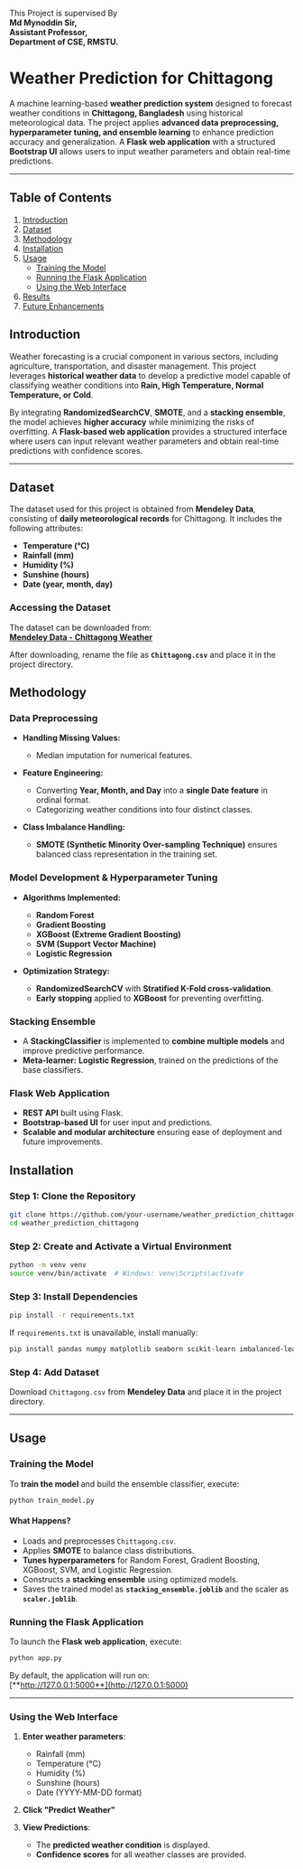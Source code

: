 This Project is supervised By  
**Md Mynoddin Sir,  
Assistant Professor,  
Department of CSE, RMSTU.**

# **Weather Prediction for Chittagong**  

A machine learning-based **weather prediction system** designed to forecast weather conditions in **Chittagong, Bangladesh** using historical meteorological data. The project applies **advanced data preprocessing, hyperparameter tuning, and ensemble learning** to enhance prediction accuracy and generalization. A **Flask web application** with a structured **Bootstrap UI** allows users to input weather parameters and obtain real-time predictions.

---

## **Table of Contents**  

1. [Introduction](#introduction)  
2. [Dataset](#dataset)  
3. [Methodology](#methodology)  
4. [Installation](#installation)  
5. [Usage](#usage)  
   - [Training the Model](#training-the-model)  
   - [Running the Flask Application](#running-the-flask-application)  
   - [Using the Web Interface](#using-the-web-interface)  
6. [Results](#results)  
7. [Future Enhancements](#future-enhancements)  



## **Introduction**  

Weather forecasting is a crucial component in various sectors, including agriculture, transportation, and disaster management. This project leverages **historical weather data** to develop a predictive model capable of classifying weather conditions into **Rain, High Temperature, Normal Temperature, or Cold**.  

By integrating **RandomizedSearchCV**, **SMOTE**, and a **stacking ensemble**, the model achieves **higher accuracy** while minimizing the risks of overfitting. A **Flask-based web application** provides a structured interface where users can input relevant weather parameters and obtain real-time predictions with confidence scores.

---

## **Dataset**  

The dataset used for this project is obtained from **Mendeley Data**, consisting of **daily meteorological records** for Chittagong. It includes the following attributes:

- **Temperature (°C)**  
- **Rainfall (mm)**  
- **Humidity (%)**  
- **Sunshine (hours)**  
- **Date (year, month, day)**  

### **Accessing the Dataset**  
The dataset can be downloaded from:  
[**Mendeley Data - Chittagong Weather**](https://data.mendeley.com/datasets/tbrhznpwg9/1)  

After downloading, rename the file as **`Chittagong.csv`** and place it in the project directory.


## **Methodology**  

### **Data Preprocessing**  

- **Handling Missing Values:**  
  - Median imputation for numerical features.  

- **Feature Engineering:**  
  - Converting **Year, Month, and Day** into a **single Date feature** in ordinal format.  
  - Categorizing weather conditions into four distinct classes.  

- **Class Imbalance Handling:**  
  - **SMOTE (Synthetic Minority Over-sampling Technique)** ensures balanced class representation in the training set.  

### **Model Development & Hyperparameter Tuning**  

- **Algorithms Implemented:**  
  - **Random Forest**  
  - **Gradient Boosting**  
  - **XGBoost (Extreme Gradient Boosting)**  
  - **SVM (Support Vector Machine)**  
  - **Logistic Regression**  

- **Optimization Strategy:**  
  - **RandomizedSearchCV** with **Stratified K-Fold cross-validation**.  
  - **Early stopping** applied to **XGBoost** for preventing overfitting.  

### **Stacking Ensemble**  

- A **StackingClassifier** is implemented to **combine multiple models** and improve predictive performance.  
- **Meta-learner:** **Logistic Regression**, trained on the predictions of the base classifiers.  

### **Flask Web Application**  

- **REST API** built using Flask.  
- **Bootstrap-based UI** for user input and predictions.  
- **Scalable and modular architecture** ensuring ease of deployment and future improvements.  


## **Installation**  

### **Step 1: Clone the Repository**  
```bash
git clone https://github.com/your-username/weather_prediction_chittagong.git
cd weather_prediction_chittagong
```

### **Step 2: Create and Activate a Virtual Environment**  
```bash
python -m venv venv
source venv/bin/activate  # Windows: venv\Scripts\activate
```

### **Step 3: Install Dependencies**  
```bash
pip install -r requirements.txt
```

If `requirements.txt` is unavailable, install manually:  
```bash
pip install pandas numpy matplotlib seaborn scikit-learn imbalanced-learn xgboost flask joblib
```

### **Step 4: Add Dataset**  
Download `Chittagong.csv` from **Mendeley Data** and place it in the project directory.

---

## **Usage**  

### **Training the Model**  

To **train the model** and build the ensemble classifier, execute:  
```bash
python train_model.py
```

#### **What Happens?**  
- Loads and preprocesses `Chittagong.csv`.  
- Applies **SMOTE** to balance class distributions.  
- **Tunes hyperparameters** for Random Forest, Gradient Boosting, XGBoost, SVM, and Logistic Regression.  
- Constructs a **stacking ensemble** using optimized models.  
- Saves the trained model as **`stacking_ensemble.joblib`** and the scaler as **`scaler.joblib`**.  


### **Running the Flask Application**  

To launch the **Flask web application**, execute:  
```bash
python app.py
```
By default, the application will run on:  
[**http://127.0.0.1:5000**](http://127.0.0.1:5000)

---

### **Using the Web Interface**  

1. **Enter weather parameters**:  
   - Rainfall (mm)  
   - Temperature (°C)  
   - Humidity (%)  
   - Sunshine (hours)  
   - Date (YYYY-MM-DD format)  

2. **Click "Predict Weather"**  

3. **View Predictions**:  
   - The **predicted weather condition** is displayed.  
   - **Confidence scores** for all weather classes are provided.  
